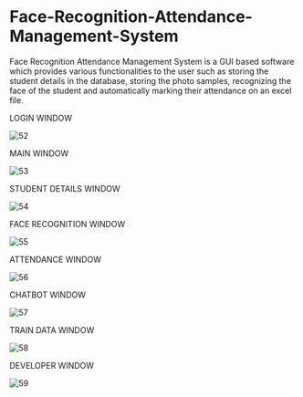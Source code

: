 # Face-Recognition-Attendance-Management-System
Face Recognition Attendance Management System is a GUI based software which provides various functionalities to the user such as storing the student details in the database, storing the photo samples, recognizing the face of the student and automatically marking their attendance on an excel file.

LOGIN WINDOW

![52](https://github.com/VISHALSRIVASTAVA14/Face-Recognition-Attendance-Management-System/assets/153887479/ce6db0bd-1536-4b16-9dd3-2a7d4bf1802d)


MAIN WINDOW

![53](https://github.com/VISHALSRIVASTAVA14/Face-Recognition-Attendance-Management-System/assets/153887479/041fcd09-2666-4b7f-8d80-060055a4b71e)


STUDENT DETAILS WINDOW

![54](https://github.com/VISHALSRIVASTAVA14/Face-Recognition-Attendance-Management-System/assets/153887479/0baaa3aa-91b1-47e0-9e43-2f8e09927124)


FACE RECOGNITION WINDOW

![55](https://github.com/VISHALSRIVASTAVA14/Face-Recognition-Attendance-Management-System/assets/153887479/2993505d-03b2-477b-8c79-b6336e4f585a)


ATTENDANCE WINDOW

![56](https://github.com/VISHALSRIVASTAVA14/Face-Recognition-Attendance-Management-System/assets/153887479/d7a63a59-f099-42c6-a5c1-284ca44897ef)


CHATBOT WINDOW

![57](https://github.com/VISHALSRIVASTAVA14/Face-Recognition-Attendance-Management-System/assets/153887479/6abee6cf-3e1b-49c8-bff1-71c38645c637)


TRAIN DATA WINDOW

![58](https://github.com/VISHALSRIVASTAVA14/Face-Recognition-Attendance-Management-System/assets/153887479/53a5de20-7763-41be-ab08-009b26cffcc1)


DEVELOPER WINDOW

![59](https://github.com/VISHALSRIVASTAVA14/Face-Recognition-Attendance-Management-System/assets/153887479/4702b710-6166-4063-88c7-d4b4b0cee3bf)
